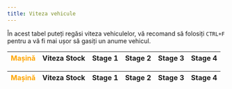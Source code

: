```yaml
---
title: Viteza vehicule
---
```


În acest tabel puteți regăsi viteza vehiculelor, vă recomand să folosiți `CTRL+F` pentru a vă fi mai ușor să gasiți un anume vehicul.


<table>
        <thead>
            <tr>
                <th style="color: orange;">Mașină</th>
                <th>Viteza Stock</th>
                <th>Stage 1</th>
                <th>Stage 2</th>
                <th>Stage 3</th>
                <th>Stage 4</th>
            </tr>
        </thead>
        <tbody id="car-speeds">
            <!-- Rândurile vor fi populate automat -->
        </tbody>
    </table>
    <table>
        <thead>
            <tr>
                <th style="color: orange;">Mașină</th>
                <th>Viteza Stock</th>
                <th>Stage 1</th>
                <th>Stage 2</th>
                <th>Stage 3</th>
                <th>Stage 4</th>
            </tr>
        </thead>
        <tbody id="car-speeds2">
            <!-- Rândurile vor fi populate automat -->
        </tbody>
    </table>
